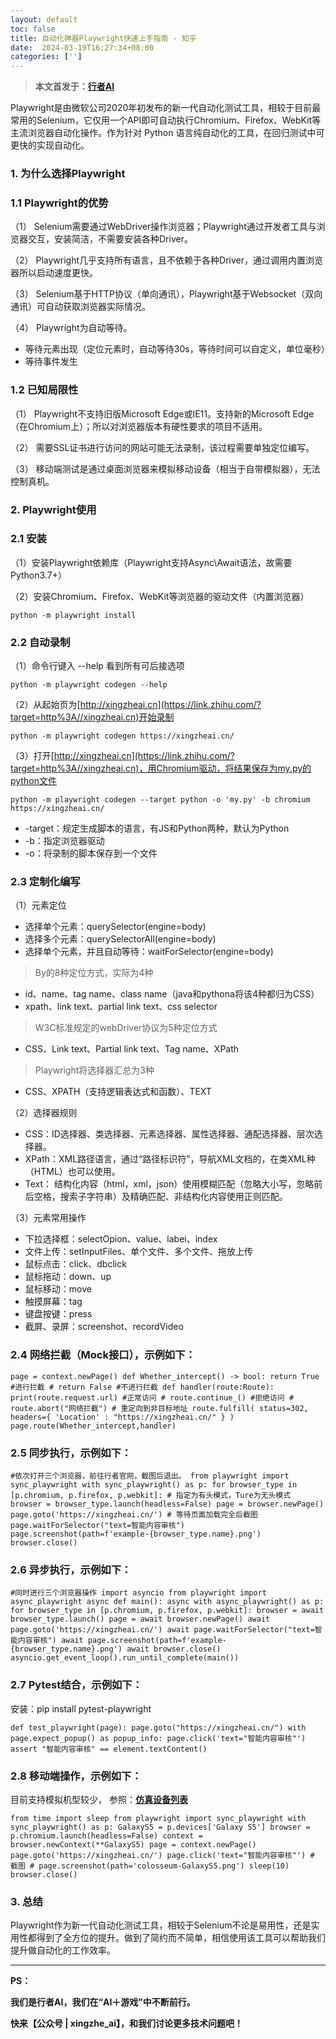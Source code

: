```yaml
---
layout: default
toc: false
title: 自动化神器Playwright快速上手指南 - 知乎
date:  2024-03-19T16:27:34+08:00
categories: ['']
---
```


> **本文首发于：[行者AI](https://link.zhihu.com/?target=https%3A//xingzheai.cn/details/ea9c480b140)**

Playwright是由微软公司2020年初发布的新一代自动化测试工具，相较于目前最常用的Selenium，它仅用一个API即可自动执行Chromium、Firefox、WebKit等主流浏览器自动化操作。作为针对 Python 语言纯自动化的工具，在回归测试中可更快的实现自动化。

### **1\. 为什么选择Playwright**

### **1.1 Playwright的优势**

（1） Selenium需要通过WebDriver操作浏览器；Playwright通过开发者工具与浏览器交互，安装简洁，不需要安装各种Driver。

（2） Playwright几乎支持所有语言，且不依赖于各种Driver，通过调用内置浏览器所以启动速度更快。

（3） Selenium基于HTTP协议（单向通讯），Playwright基于Websocket（双向通讯）可自动获取浏览器实际情况。

（4） Playwright为自动等待。

-   等待元素出现（定位元素时，自动等待30s，等待时间可以自定义，单位毫秒）
-   等待事件发生

### **1.2 已知局限性**

（1） Playwright不支持旧版Microsoft Edge或IE11。支持新的Microsoft Edge（在Chromium上）；所以对浏览器版本有硬性要求的项目不适用。

（2） 需要SSL证书进行访问的网站可能无法录制，该过程需要单独定位编写。

（3） 移动端测试是通过桌面浏览器来模拟移动设备（相当于自带模拟器），无法控制真机。

### **2\. Playwright使用**

### **2.1 安装**

（1）安装Playwright依赖库（Playwright支持Async\\Await语法，故需要Python3.7+）

（2）安装Chromium、Firefox、WebKit等浏览器的驱动文件（内置浏览器）

```text
python -m playwright install
```

### **2.2 自动录制**

（1）命令行键入 --help 看到所有可后接选项

```text
python -m playwright codegen --help
```

（2）从起始页为[http://xingzheai.cn](https://link.zhihu.com/?target=http%3A//xingzheai.cn)开始录制

```text
python -m playwright codegen https://xingzheai.cn/
```

（3）打开[http://xingzheai.cn](https://link.zhihu.com/?target=http%3A//xingzheai.cn)，用Chromium驱动，将结果保存为my.py的python文件

```text
python -m playwright codegen --target python -o 'my.py' -b chromium https://xingzheai.cn/
```

-   \-target：规定生成脚本的语言，有JS和Python两种，默认为Python
-   \-b：指定浏览器驱动
-   \-o：将录制的脚本保存到一个文件

### **2.3 定制化编写**

（1）元素定位

-   选择单个元素：querySelector(engine=body)
-   选择多个元素：querySelectorAll(engine=body)
-   选择单个元素，并且自动等待：waitForSelector(engine=body)

> By的8种定位方式，实际为4种

-   id、name、tag name、class name（java和pythona将该4种都归为CSS）
-   xpath、link text、partial link text、css selector

> W3C标准规定的webDriver协议为5种定位方式

-   CSS、Link text、Partial link text、Tag name、XPath

> Playwright将选择器汇总为3种

-   CSS、XPATH（支持逻辑表达式和函数）、TEXT

（2）选择器规则

-   CSS：ID选择器、类选择器、元素选择器、属性选择器、通配选择器、层次选择器。
-   XPath：XML路径语言，通过“路径标识符”，导航XML文档的，在类XML种（HTML）也可以使用。
-   Text： 结构化内容（html，xml，json）使用模糊匹配（忽略大小写，忽略前后空格，搜索子字符串）及精确匹配、非结构化内容使用正则匹配。

（3）元素常用操作

-   下拉选择框：selectOpion、value、labei、index
-   文件上传：setInputFiles、单个文件、多个文件、拖放上传
-   鼠标点击：click、dbclick
-   鼠标拖动：down、up
-   鼠标移动：move
-   触摸屏幕：tag
-   键盘按键：press
-   截屏、录屏：screenshot、recordVideo

### **2.4 网络拦截（Mock接口），示例如下：**

```text
page = context.newPage() def Whether_intercept() -> bool: return True #进行拦截 # return False #不进行拦截 def handler(route:Route): print(route.request.url) #正常访问 # route.continue_() #拒绝访问 # route.abort("网络拦截") # 重定向到非目标地址 route.fulfill( status=302, headers={ 'Location' : "https://xingzheai.cn/" } ) page.route(Whether_intercept,handler)
```

### **2.5 同步执行，示例如下：**

```text
#依次打开三个浏览器，前往行者官网，截图后退出。 from playwright import sync_playwright with sync_playwright() as p: for browser_type in [p.chromium, p.firefox, p.webkit]: # 指定为有头模式，Ture为无头模式 browser = browser_type.launch(headless=False) page = browser.newPage() page.goto('https://xingzheai.cn/') # 等待页面加载完全后截图 page.waitForSelector("text=智能内容审核") page.screenshot(path=f'example-{browser_type.name}.png') browser.close()
```

### **2.6 异步执行，示例如下：**

```text
#同时进行三个浏览器操作 import asyncio from playwright import async_playwright async def main(): async with async_playwright() as p: for browser_type in [p.chromium, p.firefox, p.webkit]: browser = await browser_type.launch() page = await browser.newPage() await page.goto('https://xingzheai.cn/') await page.waitForSelector("text=智能内容审核") await page.screenshot(path=f'example-{browser_type.name}.png') await browser.close() asyncio.get_event_loop().run_until_complete(main())
```

### **2.7 Pytest结合，示例如下：**

安装：pip install pytest-playwright

```text
def test_playwright(page): page.goto("https://xingzheai.cn/") with page.expect_popup() as popup_info: page.click('text="智能内容审核"') assert "智能内容审核" == element.textContent()
```

### **2.8 移动端操作，示例如下：**

目前支持模拟机型较少， 参照：**[仿真设备列表](https://link.zhihu.com/?target=https%3A//github.com/Microsoft/Playwright/blob/master/src/server/deviceDescriptors.ts)**

```text
from time import sleep from playwright import sync_playwright with sync_playwright() as p: GalaxyS5 = p.devices['Galaxy S5'] browser = p.chromium.launch(headless=False) context = browser.newContext(**GalaxyS5) page = context.newPage() page.goto('https://xingzheai.cn/') page.click('text="智能内容审核"') # 截图 # page.screenshot(path='colosseum-GalaxyS5.png') sleep(10) browser.close()
```

### **3\. 总结**

Playwright作为新一代自动化测试工具，相较于Selenium不论是易用性，还是实用性都得到了全方位的提升。做到了简约而不简单，相信使用该工具可以帮助我们提升做自动化的工作效率。

___

**PS：**

**我们是行者AI，我们在“AI＋游戏”中不断前行。**

**快来【公众号 | xingzhe\_ai】，和我们讨论更多技术问题吧！**